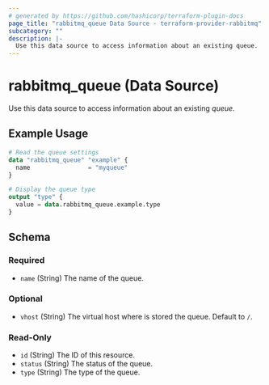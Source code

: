 ```yaml
---
# generated by https://github.com/hashicorp/terraform-plugin-docs
page_title: "rabbitmq_queue Data Source - terraform-provider-rabbitmq"
subcategory: ""
description: |-
  Use this data source to access information about an existing queue.
---
```


# rabbitmq_queue (Data Source)

Use this data source to access information about an existing _queue_.

## Example Usage

```terraform
# Read the queue settings
data "rabbitmq_queue" "example" {
  name                = "myqueue"
}

# Display the queue type
output "type" {
  value = data.rabbitmq_queue.example.type
}
```

<!-- schema generated by tfplugindocs -->
## Schema

### Required

- `name` (String) The name of the queue.

### Optional

- `vhost` (String) The virtual host where is stored the queue. Default to `/`.

### Read-Only

- `id` (String) The ID of this resource.
- `status` (String) The status of the queue.
- `type` (String) The type of the queue.
